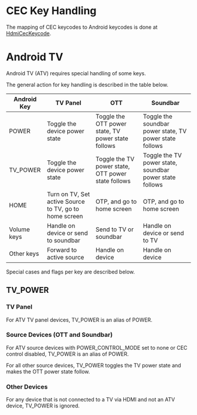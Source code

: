 # CEC Key Handling

The mapping of CEC keycodes to Android keycodes is done at [HdmiCecKeycode](HdmiCecKeycode.java).

# Android TV

Android TV (ATV) requires special handling of some keys.

The general action for key handling is described in the table below.

| Android Key | TV Panel                                               | OTT                        | Soundbar                                               |
| ----------- | -----------------                                      | -------------------        | -------------------                                    |
| POWER       | Toggle the device power state  | Toggle the OTT power state, TV power state follows | Toggle the soundbar power state, TV power state follows|
| TV_POWER    | Toggle the device power state  | Toggle the TV power state, OTT power state follows | Toggle the TV power state, soundbar power state follows|
| HOME        | Turn on TV, Set active Source to TV, go to home screen | OTP, and go to home screen | OTP, and go to home screen                             |
| Volume keys | Handle on device or send to soundbar                   | Send to TV or soundbar     | Handle on device or send to TV                         |
| Other keys  | Forward to active source                               | Handle on device           | Handle on device                                       |

Special cases and flags per key are described below.

## TV_POWER

### TV Panel

For ATV TV panel devices, TV_POWER is an alias of POWER.

### Source Devices (OTT and Soundbar)

For ATV source devices with POWER_CONTROL_MODE set to none or CEC control disabled, TV_POWER is an alias of POWER.

For all other source devices, TV_POWER toggles the TV power state and makes the OTT power state follow.

### Other Devices

For any device that is not connected to a TV via HDMI and not an ATV device, TV_POWER is ignored.


